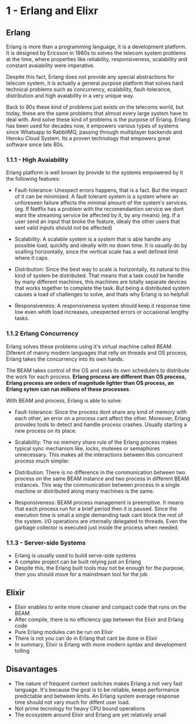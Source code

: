 # 1 - Erlang and Elixr

## Erlang

Erlang is more than a programming language, it is a development platform. It is designed by Ericsson in 1980s to solves the telecom system problems at the time, where properties like reliability, responsiveness, scalability and constant avaiability were imperative.

Despite this fact, Erlang does not provide any special abstractions for telecom system, it is actually a general purpose platform that solves hard technical problems such as concurrency, scalability, fault-tolerance, distribution and high avaiability in a very unique way.

Back to 90s these kind of problems just exists on the telecoms world, but today, these are the same problems that almost every large system have to deal with. And solve these kind of problems is the purpose of Erlang. Erlang has been used for decades now, it empowers various types of systems since Whatsapp to RabbitMQ, passing through multiplayer backends and Heroku Cloud System. Its a proven technology that empowers great software since late 80s.

### 1.1.1 - High Avaiability

Erlang platform is well known by provide to the systems empowered by it the following features:

- Fault-tolerance: Unexpect errors happens, that is a fact. But the impact of it can be minimized. A fault tolerant system is a system where an unforeseen failure affects the minimal amount of the system's services. (eg. If Netflix has a problem with the recomendantion service we dont want the streaming service be affected by it, by any means) (eg. If a user send an input that broke the feature, idealy the other users that sent valid inputs should not be affected)

- Scalability: A scalable system is a system that is able handle any possible load, quicklly and ideally with no down time. It is usually do by scalling horizontally, since the vertical scale has a well defined limit where it caps.

- Distribution: Since the best way to scale is horizontally, its natural to this kind of system be distributed. That means that a task could be handle by many different machines, this machines are totally separate devices that works together to complete the task. But being a distributed system causes a load of challenges to solve, and thats why Erlang is so helpfull

- Responsiveness: A responsiveness system should keep it response time low even whith load increases, unexpected errors or occasional lengthy tasks.

### 1.1.2 Erlang Concurrency

Erlang solves these problems using it's virtual machine called BEAM. Diferent of manny modern languages that relly on threads and OS process, Erlang takes the concurrency into its own hands.

The BEAM takes control of the OS and uses its own schedulers to distribute the work for each process. **Erlang process are different than OS process, Erlang process are orders of magnitude lighter than OS process, an Erlang sytem can run millions of these processes**.

With BEAM and process, Erlang is able to solve:

- Fault-tolerance: Since the process dont share any kind of memory with each other, an error on a process cant affect the other. Moreover, Erlang provides tools to detect and handle process crashes. Usually starting a new process on its place.

- Scalability: The no memory share rule of the Erlang process makes typical sync mechanism like, locks, mutexes or semaphores unnecessary. This makes all the interactions between this concurrent process much simpler.

- Distribution: There is no difference in the communication between two process on the same BEAM instance and two process in different BEAM instances. This way the communication between process in a single machine or distributed along many machines is the same.

- Responsiveness: BEAM process management is preemptive. It means that each process run for a brief period then it is paused. Since the execution time is small a single demanding task cant block the rest of the system. I/O operations are internally delegated to threads. Even the garbage collector is executed just inside the process when needed.

### 1.1.3 - Server-side Systems

- Erlang is usually used to build serve-side systems
- A complex project can be built relying just on Erlang
- Despite this, the Erlang built tools may not be enough for the purpose, then you should move for a mainstream tool for the job

## Elixir

- Elixir enables to write more cleaner and compact code that runs on the BEAM
- After compile, there is no efficiency gap between the Elixir and Erlang code
- Pure Erlang modules can be run on Elixir
- There is not you can do in Erlang that cant be done in Elixir
- In summary, Elixir is Erlang with more modern syntax and development tolling

## Disavantages

- The nature of frequent context switches makes Erlang a not very fast language. It's because the goal is to be reliable, keeps performance predictable and between limits. An Erlang system average response time should not vary much for diffent user load.
- Not prime tecnology for heavy CPU bound operations
- The ecosystem around Elixir and Erlang are yet relatively small
